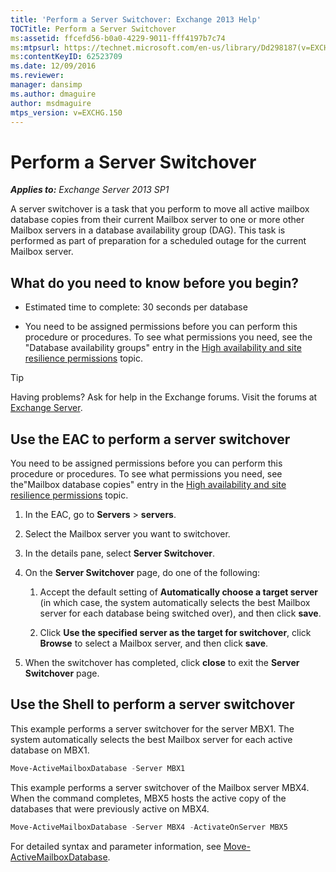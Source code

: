 ```yaml
---
title: 'Perform a Server Switchover: Exchange 2013 Help'
TOCTitle: Perform a Server Switchover
ms:assetid: ffcefd56-b0a0-4229-9011-fff4197b7c74
ms:mtpsurl: https://technet.microsoft.com/en-us/library/Dd298187(v=EXCHG.150)
ms:contentKeyID: 62523709
ms.date: 12/09/2016
ms.reviewer: 
manager: dansimp
ms.author: dmaguire
author: msdmaguire
mtps_version: v=EXCHG.150
---
```


# Perform a Server Switchover

_**Applies to:** Exchange Server 2013 SP1_

A server switchover is a task that you perform to move all active mailbox database copies from their current Mailbox server to one or more other Mailbox servers in a database availability group (DAG). This task is performed as part of preparation for a scheduled outage for the current Mailbox server.

## What do you need to know before you begin?

  - Estimated time to complete: 30 seconds per database

  - You need to be assigned permissions before you can perform this procedure or procedures. To see what permissions you need, see the "Database availability groups" entry in the [High availability and site resilience permissions](high-availability-and-site-resilience-permissions-exchange-2013-help.md) topic.

> [!TIP]
> Having problems? Ask for help in the Exchange forums. Visit the forums at [Exchange Server](https://go.microsoft.com/fwlink/p/?linkid=60612).

## Use the EAC to perform a server switchover

You need to be assigned permissions before you can perform this procedure or procedures. To see what permissions you need, see the"Mailbox database copies" entry in the [High availability and site resilience permissions](high-availability-and-site-resilience-permissions-exchange-2013-help.md) topic.

1. In the EAC, go to **Servers** \> **servers**.

2. Select the Mailbox server you want to switchover.

3. In the details pane, select **Server Switchover**.

4. On the **Server Switchover** page, do one of the following:

    1. Accept the default setting of **Automatically choose a target server** (in which case, the system automatically selects the best Mailbox server for each database being switched over), and then click **save**.

    2. Click **Use the specified server as the target for switchover**, click **Browse** to select a Mailbox server, and then click **save**.

5. When the switchover has completed, click **close** to exit the **Server Switchover** page.

## Use the Shell to perform a server switchover

This example performs a server switchover for the server MBX1. The system automatically selects the best Mailbox server for each active database on MBX1.

```powershell
Move-ActiveMailboxDatabase -Server MBX1
```

This example performs a server switchover of the Mailbox server MBX4. When the command completes, MBX5 hosts the active copy of the databases that were previously active on MBX4.

```powershell
Move-ActiveMailboxDatabase -Server MBX4 -ActivateOnServer MBX5
```

For detailed syntax and parameter information, see [Move-ActiveMailboxDatabase](https://technet.microsoft.com/en-us/library/dd298068\(v=exchg.150\)).
